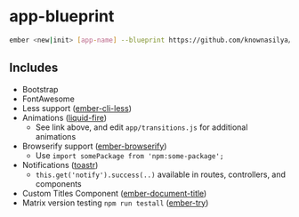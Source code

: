 # app-blueprint

```sh
ember <new|init> [app-name] --blueprint https://github.com/knownasilya/app-blueprint.git
```

## Includes

* Bootstrap
* FontAwesome
* Less support ([ember-cli-less](https://www.npmjs.org/package/ember-cli-less))
* Animations ([liquid-fire](http://ef4.github.io/liquid-fire/))
  - See link above, and edit `app/transitions.js` for additional animations
* Browserify support ([ember-browserify](https://www.npmjs.org/package/ember-browserify))
  - Use `import somePackage from 'npm:some-package';`
* Notifications ([toastr](http://toastrjs.com))
  - `this.get('notify').success(..)` available in routes, controllers, and components
* Custom Titles Component ([ember-document-title](https://www.npmjs.com/package/ember-document-title))
* Matrix version testing `npm run testall` ([ember-try](https://www.npmjs.com/package/ember-try))

